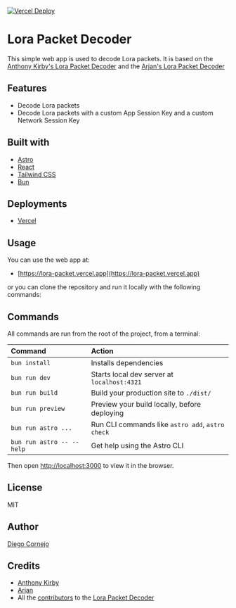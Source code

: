 [![Vercel Deploy](https://therealsujitk-vercel-badge.vercel.app/?app=lora-packet)](https://lora-packet.vercel.app)

# Lora Packet Decoder
This simple web app is used to decode Lora packets. It is based on the [Anthony Kirby's Lora Packet Decoder](https://github.com/anthonykirby/lora-packet) and the [Arjan's Lora Packet Decoder](https://lorawan-packet-decoder-0ta6puiniaut.runkit.sh/)

## Features
- Decode Lora packets
- Decode Lora packets with a custom App Session Key and a custom Network Session Key

## Built with
- [Astro](https://astro.build/)
- [React](https://reactjs.org/)
- [Tailwind CSS](https://tailwindcss.com/)
- [Bun](https://bun.sh/)

## Deployments
- [Vercel](https://vercel.com/)

## Usage
You can use the web app at: 
- [https://lora-packet.vercel.app](https://lora-packet.vercel.app)

or you can clone the repository and run it locally with the following commands:
## Commands

All commands are run from the root of the project, from a terminal:

| Command                   | Action                                           |
| :------------------------ | :----------------------------------------------- |
| `bun install`             | Installs dependencies                            |
| `bun run dev`             | Starts local dev server at `localhost:4321`      |
| `bun run build`           | Build your production site to `./dist/`          |
| `bun run preview`         | Preview your build locally, before deploying     |
| `bun run astro ...`       | Run CLI commands like `astro add`, `astro check` |
| `bun run astro -- --help` | Get help using the Astro CLI                     |
Then open [http://localhost:3000](http://localhost:3000) to view it in the browser.

## License
MIT

## Author
[Diego Cornejo](https://diegocornejo.com)

## Credits
- [Anthony Kirby](https://github.com/anthonykirby)
- [Arjan](https://lorawan-packet-decoder-0ta6puiniaut.runkit.sh) 
- All the [contributors](https://github.com/anthonykirby/lora-packet?tab=readme-ov-file#credits) to the [Lora Packet Decoder](https://github.com/anthonykirby/lora-packet)

